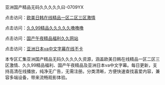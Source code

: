 亚洲国产精品无码久久久久久曰-0709YX

点击访问：<a href="https://heiliaoe8ajia.pages.dev">欧美日韩在线精品一区二区三区激情</a>

点击访问：<a href="https://heiliaoxqkkct.pages.dev">久久99精品久久久久久噜噜噜</a>

点击访问：<a href="https://heiliaoxwd5i8.pages.dev">国产午夜精品福利久久网站</a>

点击访问：<a href="https://heiliaowt0d7p.pages.dev">亚洲日本va中文字幕在线不卡</a>

本专区汇集亚洲国产精品无码久久久久久资源，涵盖欧美日韩在线精品一区二区三区激情、久久99精品福利、国产午夜精品及亚洲日本va中文字幕。每日更新，支持高清在线播放，纯净无广告，无需注册。分类清晰，方便快速查找喜爱内容，兼容多端设备，带来流畅观影体验。

<span style="display:none;">[Canonical link](https://github.com/mot20250710/so16 ）</span>
